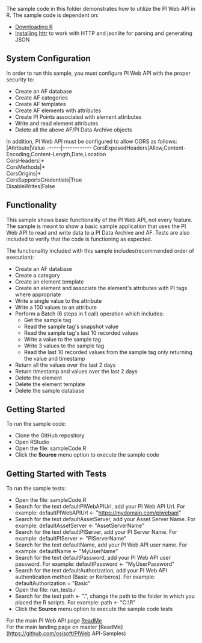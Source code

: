 The sample code in this folder demonstrates how to utilize the PI Web API in R. The sample code is dependent on:
- [Downloading R](https://cran.r-project.org/mirrors.html)
- [Installing httr](https://cran.r-project.org/web/packages/httr/index.html) to work with HTTP and jsonlite for parsing and generating JSON


System Configuration
----------------------------

In order to run this sample, you must configure PI Web API with the proper security to:
- Create an AF database
- Create AF categories
- Create AF templates
- Create AF elements with attributes
- Create PI Points associated with element attributes
- Write and read element attributes
- Delete all the above AF/PI Data Archive objects  

In addition, PI Web API must be configured to allow CORS as follows:  
|Attribute|Value 
------|------------
CorsExposedHeaders|Allow,Content-Encoding,Content-Length,Date,Location  
CorsHeaders|*  
CorsMethods|*  
CorsOrigins|*  
CorsSupportsCredentials|True  
DisableWrites|False  


Functionality
------------

This sample shows basic functionality of the PI Web API, not every feature. The sample is meant to show a basic sample application that uses the PI Web API to read and write data to a PI Data Archive and AF. Tests are also included to verify that the code is functioning as expected.

The functionality included with this sample includes(recommended order of execution):
- Create an AF database
- Create a category
- Create an element template
- Create an element and associate the element's attributes with PI tags where appropriate
- Write a single value to the attribute
- Write a 100 values to an attribute
- Perform a Batch (6 steps in 1 call) operation which includes:  
  - Get the sample tag  
  - Read the sample tag's snapshot value  
  - Read the sample tag's last 10 recorded values  
  - Write a value to the sample tag  
  - Write 3 values to the sample tag  
  - Read the last 10 recorded values from the sample tag only returning the value and timestamp
- Return all the values over the last 2 days
- Return timestamp and values over the last 2 days  
- Delete the element
- Delete the element template
- Delete the sample database


Getting Started
------------

To run the sample code:
- Clone the GitHub repository
- Open RStudio  
- Open the file: sampleCode.R  
- Click the __Source__ menu option to execute the sample code  


Getting Started with Tests
------------

To run the sample tests:
- Open the file: sampleCode.R 
- Search for the text defaultPIWebAPIUrl, add your PI Web API Url.  For example:  defaultPIWebAPIUrl <- "https://mydomain.com/piwebapi"
- Search for the text defaultAssetServer, add your Asset Server Name.  For example:  defaultAssetServer <- "AssetServerName"
- Search for the text defaultPIServer, add your PI Server Name.  For example:  defaultPIServer <- "PIServerName"
- Search for the text defaultName, add your PI Web API user name.  For example:  defaultName <- "MyUserName"
- Search for the text defaultPassword, add your PI Web API user password.  For example:  defaultPassword <- "MyUserPassword"
- Search for the text defaultAuthorization, add your PI Web API authentication method (Basic or Kerberos).  For example:  defaultAuthorization = "Basic"
- Open the file: run_tests.r
- Search for the text path <- ".", change the path to the folder in which you placed the R scripts. For example: path <- "C:\R"
- Click the __Source__ menu option to execute the sample code tests

For the main PI Web API page [ReadMe](../)  
For the main landing page on master [ReadMe](https://github.com/osisoft/PIWeb API-Samples)